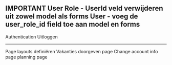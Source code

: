 IMPORTANT
    User Role - UserId veld verwijderen uit zowel model als forms
    User - voeg de user_role_id field toe aan model en forms
-----------------------------------------------------------------
Authentication
    Uitloggen

-----------------------------------------------------------------

Page layouts definiëren
    Vakanties doorgeven page
    Change account info page
    planning page